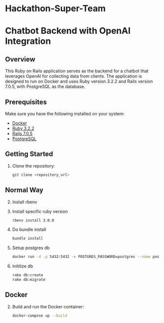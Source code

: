 # Hackathon-Super-Team
# Chatbot Backend with OpenAI Integration

## Overview

This Ruby on Rails application serves as the backend for a chatbot that leverages OpenAI for collecting data from clients. The application is designed to run on Docker and uses Ruby version 3.2.2 and Rails version 7.0.5, with PostgreSQL as the database.

## Prerequisites

Make sure you have the following installed on your system:

- [Docker](https://www.docker.com/)
- [Ruby 3.2.2](https://www.ruby-lang.org/)
- [Rails 7.0.5](https://rubyonrails.org/)
- [PostgreSQL](https://www.postgresql.org/)

## Getting Started

1. Clone the repository:
    ```bash
    git clone <repository_url>
    ```

## Normal Way

2. Install rbenv 

3. Install specific ruby version 
    ```bash
    rbenv install 3.0.0
    ```
4. Do bundle install
    ```bash
    bundle install
    ```
5. Setup postgres db
    ```bash
    docker run -d -p 5432:5432 -e POSTGRES_PASSWORD=postgres --name postgres_db ankane/pgvector
    ```
6. Initilize db
    ```bash
    rake db:create
    rake db:migrate
    ```
	
## Docker

2. Build and run the Docker container:
    ```bash
    docker-compose up --build
    ```
    
   
